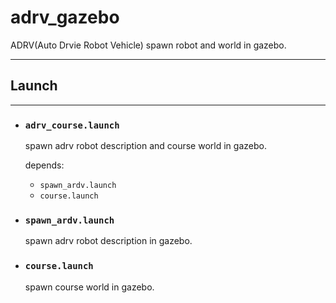 # adrv_gazebo

ADRV(Auto Drvie Robot Vehicle) spawn robot and world in gazebo.

----------------------------------------------------------------

## Launch
----------------------------------------------------------------

- ### ```adrv_course.launch```

  spawn adrv robot description and course world in gazebo.

  depends:
  
  - ```spawn_ardv.launch```
  - ```course.launch```

- ### ```spawn_ardv.launch```

  spawn adrv robot description in gazebo.

- ### ```course.launch```

  spawn course world in gazebo.